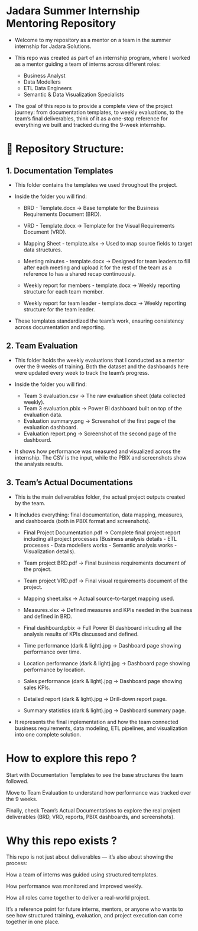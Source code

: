# Jadara Summer Internship Mentoring Repository

- Welcome to my repository as a mentor on a team in the summer internship for Jadara Solutions.

- This repo was created as part of an internship program, where I worked as a mentor guiding a team of interns across different roles:

  - Business Analyst
  - Data Modellers
  - ETL Data Engineers
  - Semantic & Data Visualization Specialists

- The goal of this repo is to provide a complete view of the project journey: from documentation templates, to weekly evaluations, to the team’s final deliverables, think of it as a one-stop reference for everything we built and tracked during the 9-week internship.


# 📂 Repository Structure:

## 1. Documentation Templates

- This folder contains the templates we used throughout the project.
- Inside the folder you will find:

    - BRD - Template.docx → Base template for the Business Requirements Document (BRD).
    - VRD - Template.docx → Template for the Visual Requirements Document (VRD).
    - Mapping Sheet - template.xlsx → Used to map source fields to target data structures.
    - Meeting minutes - template.docx → Designed for team leaders to fill after each meeting and upload it for the rest of the team as a reference to has a shared recap continuously.

    - Weekly report for members - template.docx → Weekly reporting structure for each team member.
    - Weekly report for team leader - template.docx → Weekly reporting structure for the team leader.

- These templates standardized the team’s work, ensuring consistency across documentation and reporting.
  
## 2. Team Evaluation

- This folder holds the weekly evaluations that I conducted as a mentor over the 9 weeks of training. Both the dataset and the dashboards here were updated every week to track the team’s progress.

- Inside the folder you will find:

  - Team 3 evaluation.csv → The raw evaluation sheet (data collected weekly).
  - Team 3 evaluation.pbix → Power BI dashboard built on top of the evaluation data.
  - Evaluation summary.png → Screenshot of the first page of the evaluation dashboard.
  - Evaluation report.png → Screenshot of the second page of the dashboard.

- It shows how performance was measured and visualized across the internship. The CSV is the input, while the PBIX and screenshots show the analysis results.

## 3. Team’s Actual Documentations

- This is the main deliverables folder, the actual project outputs created by the team.
- It includes everything: final documentation, data mapping, measures, and dashboards (both in PBIX format and screenshots).

  - Final Project Documentation.pdf → Complete final project report including all project processes (Business analysis details - ETL processes - Data modellers works - Semantic analysis works - Visualization details).

  - Team project BRD.pdf → Final business requirements document of the project.
  - Team project VRD.pdf → Final visual requirements document of the project.
  - Mapping sheet.xlsx → Actual source-to-target mapping used.
  - Measures.xlsx → Defined measures and KPIs needed in the business and defined in BRD.
  - Final dashboard.pbix → Full Power BI dashboard inlcuding all the analysis results of KPIs discussed and defined.
  - Time performance (dark & light).jpg → Dashboard page showing performance over time.
  - Location performance (dark & light).jpg → Dashboard page showing performance by location.
  - Sales performance (dark & light).jpg → Dashboard page showing sales KPIs.
  - Detailed report (dark & light).jpg → Drill-down report page.
  - Summary statistics (dark & light).jpg → Dashboard summary page.

- It represents the final implementation and how the team connected business requirements, data modeling, ETL pipelines, and visualization into one complete solution.

# How to explore this repo ?

Start with Documentation Templates to see the base structures the team followed.

Move to Team Evaluation to understand how performance was tracked over the 9 weeks.

Finally, check Team’s Actual Documentations to explore the real project deliverables (BRD, VRD, reports, PBIX dashboards, and screenshots).

# Why this repo exists ?

This repo is not just about deliverables — it’s also about showing the process:

How a team of interns was guided using structured templates.

How performance was monitored and improved weekly.

How all roles came together to deliver a real-world project.

It’s a reference point for future interns, mentors, or anyone who wants to see how structured training, evaluation, and project execution can come together in one place.
